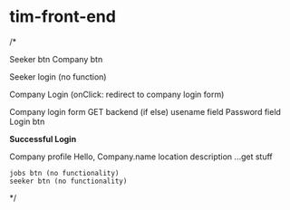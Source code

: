 # tim-front-end

/*

Seeker btn
Company btn

Seeker login (no function)

Company Login (onClick: redirect to company login form)

Company login form
 GET backend  (if else)
    usename field
    Password field
    Login btn


  **Successful Login**

  Company profile
    Hello, Company.name
      location
      description
      ...get stuff

    jobs btn (no functionality)
    seeker btn (no functionality)

*/